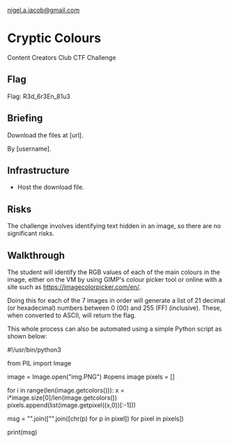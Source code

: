 nigel.a.jacob@gmail.com

# Cryptic Colours
Content Creators Club CTF Challenge
 
## Flag
Flag: R3d_6r3En_81u3

## Briefing
Download the files at [url].

By [username].

## Infrastructure
- Host the download file.

## Risks
The challenge involves identifying text hidden in an image, so there are no significant risks.

## Walkthrough
The student will identify the RGB values of each of the main colours in the image, either on the VM by using GIMP's colour picker tool or online with a site such as https://imagecolorpicker.com/en/.

Doing this for each of the 7 images in order will generate a list of 21 decimal (or hexadecimal) numbers between 0 (00) and 255 (FF) (inclusive). These, when converted to ASCII, will return the flag.

This whole process can also be automated using a simple Python script as shown below:

#!/usr/bin/python3

from PIL import Image

image = Image.open("img.PNG") #opens image
pixels = []

for i in range(len(image.getcolors())):
    x = i*image.size[0]/len(image.getcolors())
    pixels.append(list(image.getpixel((x,0))[:-1]))

msg = "".join(["".join([chr(p) for p in pixel]) for pixel in pixels])

print(msg)

